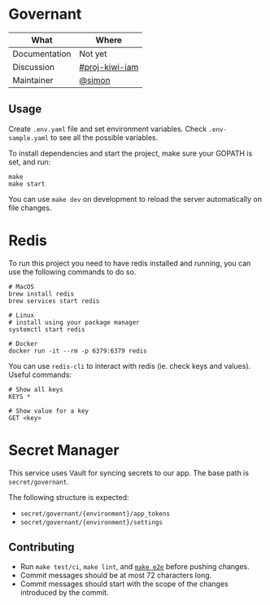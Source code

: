 # Governant

| What          | Where                                                             |
| ------------- | ----------------------------------------------------------------- |
| Documentation | Not yet                                                           |
| Discussion    | [#proj-kiwi-iam](https://skypicker.slack.com/messages/CE7KLCKCP/) |
| Maintainer    | [@simon](https://gitlab.skypicker.com/simon.prochazka/)           |

## Usage

Create `.env.yaml` file and set environment variables. Check `.env-sample.yaml`
to see all the possible variables.

To install dependencies and start the project, make sure your GOPATH is set,
and run:

```
make
make start
```

You can use `make dev` on development to reload the server automatically on file
changes.

# Redis

To run this project you need to have redis installed and running, you can use
the following commands to do so.

```shell
# MacOS
brew install redis
brew services start redis

# Linux
# install using your package manager
systemctl start redis

# Docker
docker run -it --rm -p 6379:6379 redis
```

You can use `redis-cli` to interact with redis (ie. check keys and values).
Useful commands:

```shell
# Show all keys
KEYS *

# Show value for a key
GET <key>
```

# Secret Manager

This service uses Vault for syncing secrets to our app. The base path is `secret/governant`.

The following structure is expected:

- `secret/governant/{environment}/app_tokens`
- `secret/governant/{environment}/settings`

## Contributing

- Run `make test/ci`, `make lint`, and [`make e2e`](tests/e2e/README.md) before pushing changes.
- Commit messages should be at most 72 characters long.
- Commit messages should start with the scope of the changes introduced by the commit.
